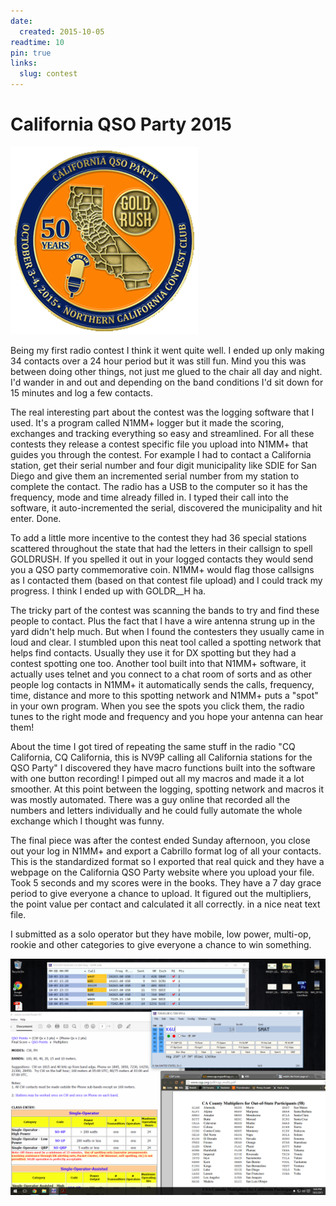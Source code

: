 ```yaml
---
date:
  created: 2015-10-05
readtime: 10
pin: true
links:
  slug: contest
---
```


# California QSO Party 2015

![California QSO Party](../../img/californiaqso-01.png)

Being my first radio contest I think it went quite well. I ended up only making 34 contacts over a 24 hour period but it was still fun. Mind you this was between doing other things, not just me glued to the chair all day and night. I'd wander in and out and depending on the band conditions I'd sit down for 15 minutes and log a few contacts.

<!-- more -->

The real interesting part about the contest was the logging software that I used. It's a program called N1MM+ logger but it made the scoring, exchanges and tracking everything so easy and streamlined. For all these contests they release a contest specific file you upload into N1MM+ that guides you through the contest. For example I had to contact a California station, get their serial number and four digit municipality like SDIE for San Diego and give them an incremented serial number from my station to complete the contact. The radio has a USB to the computer so it has the frequency, mode and time already filled in. I typed their call into the software, it auto-incremented the serial, discovered the municipality and hit enter. Done.

To add a little more incentive to the contest they had 36 special stations scattered throughout the state that had the letters in their callsign to spell GOLDRUSH. If you spelled it out in your logged contacts they would send you a QSO party commemorative coin. N1MM+ would flag those callsigns as I contacted them (based on that contest file upload) and I could track my progress. I think I ended up with GOLDR__H ha.

The tricky part of the contest was scanning the bands to try and find these people to contact. Plus the fact that I have a wire antenna strung up in the yard didn't help much. But when I found the contesters they usually came in loud and clear. I stumbled upon this neat tool called a spotting network that helps find contacts. Usually they use it for DX spotting but they had a contest spotting one too. Another tool built into that N1MM+ software, it actually uses telnet and you connect to a chat room of sorts and as other people log contacts in N1MM+ it automatically sends the calls, frequency, time, distance and more to this spotting network and N1MM+ puts a "spot" in your own program. When you see the spots you click them, the radio tunes to the right mode and frequency and you hope your antenna can hear them!

About the time I got tired of repeating the same stuff in the radio "CQ California, CQ California, this is NV9P calling all California stations for the QSO Party" I discovered they have macro functions built into the software with one button recording! I pimped out all my macros and made it a lot smoother. At this point between the logging, spotting network and macros it was mostly automated. There was a guy online that recorded all the numbers and letters individually and he could fully automate the whole exchange which I thought was funny.

The final piece was after the contest ended Sunday afternoon, you close out your log in N1MM+ and export a Cabrillo format log of all your contacts. This is the standardized format so I exported that real quick and they have a webpage on the California QSO Party website where you upload your file. Took 5 seconds and my scores were in the books. They have a 7 day grace period to give everyone a chance to upload. It figured out the multipliers, the point value per contact and calculated it all correctly. in a nice neat text file.

I submitted as a solo operator but they have mobile, low power, multi-op, rookie and other categories to give everyone a chance to win something.

![California QSO Party](../../img/californiaqsoparty2015.png)